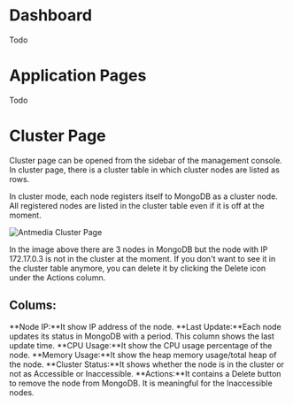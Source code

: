 # Dashboard
Todo
# Application Pages
Todo
# Cluster Page
Cluster page can be opened from the sidebar of the management console. In cluster page, there is a cluster table in which cluster nodes are listed as rows.

In cluster mode, each node registers itself to MongoDB as a cluster node. All registered nodes are listed in the cluster table even if it is off at the moment.

![Antmedia Cluster Page](https://raw.githubusercontent.com/wiki/ant-media/Ant-Media-Server/images/antmedia-cluster.png)

In the image above there are 3 nodes in MongoDB but the node with IP 172.17.0.3 is not in the cluster at the moment. If you don't want to see it in the cluster table anymore, you can delete it by clicking the Delete icon under the Actions column.

## Colums:
**Node IP:**It show IP address of the node.
**Last Update:**Each node updates its status in MongoDB with a period. This column shows the last update time.
**CPU Usage:**It show the CPU usage percentage of the node.
**Memory Usage:**It show the heap memory usage/total heap of the node.
**Cluster Status:**It shows whether the node is in the cluster or not as Accessible or Inaccessible.
**Actions:**It contains a Delete button to remove the node from MongoDB. It is meaningful for the Inaccessible nodes.


